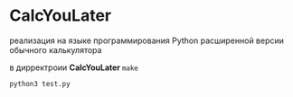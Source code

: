 # CalcYouLater
реализация на языке программирования Python расширенной версии обычного калькулятора

в дирректроии <b> CalcYouLater </b>
```make```

```python3 test.py```
